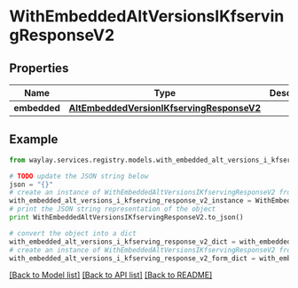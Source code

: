 # WithEmbeddedAltVersionsIKfservingResponseV2


## Properties

Name | Type | Description | Notes
------------ | ------------- | ------------- | -------------
**embedded** | [**AltEmbeddedVersionIKfservingResponseV2**](AltEmbeddedVersionIKfservingResponseV2.md) |  | [optional] 

## Example

```python
from waylay.services.registry.models.with_embedded_alt_versions_i_kfserving_response_v2 import WithEmbeddedAltVersionsIKfservingResponseV2

# TODO update the JSON string below
json = "{}"
# create an instance of WithEmbeddedAltVersionsIKfservingResponseV2 from a JSON string
with_embedded_alt_versions_i_kfserving_response_v2_instance = WithEmbeddedAltVersionsIKfservingResponseV2.from_json(json)
# print the JSON string representation of the object
print WithEmbeddedAltVersionsIKfservingResponseV2.to_json()

# convert the object into a dict
with_embedded_alt_versions_i_kfserving_response_v2_dict = with_embedded_alt_versions_i_kfserving_response_v2_instance.to_dict()
# create an instance of WithEmbeddedAltVersionsIKfservingResponseV2 from a dict
with_embedded_alt_versions_i_kfserving_response_v2_form_dict = with_embedded_alt_versions_i_kfserving_response_v2.from_dict(with_embedded_alt_versions_i_kfserving_response_v2_dict)
```
[[Back to Model list]](../README.md#documentation-for-models) [[Back to API list]](../README.md#documentation-for-api-endpoints) [[Back to README]](../README.md)


